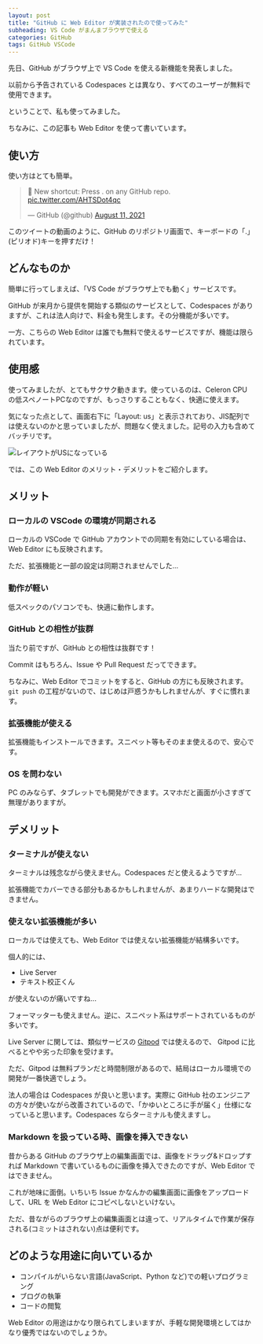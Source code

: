 ```yaml
---
layout: post
title: "GitHub に Web Editor が実装されたので使ってみた"
subheading: VS Code がまんまブラウザで使える
categories: GitHub
tags: GitHub VSCode
---
```


先日、GitHub がブラウザ上で VS Code を使える新機能を発表しました。


以前から予告されている Codespaces とは異なり、すべてのユーザーが無料で使用できます。

ということで、私も使ってみました。

ちなみに、この記事も Web Editor を使って書いています。

## 使い方
使い方はとても簡単。

<blockquote class="twitter-tweet"><p lang="en" dir="ltr">🤫 New shortcut: Press . on any GitHub repo. <a href="https://t.co/AHTSDot4qc">pic.twitter.com/AHTSDot4qc</a></p>&mdash; GitHub (@github) <a href="https://twitter.com/github/status/1425505817827151872?ref_src=twsrc%5Etfw">August 11, 2021</a></blockquote> <script async src="https://platform.twitter.com/widgets.js" charset="utf-8"></script>

このツイートの動画のように、GitHub のリポジトリ画面で、キーボードの「.」(ピリオド)キーを押すだけ！

## どんなものか

簡単に行ってしまえば、「VS Code がブラウザ上でも動く」サービスです。

GitHub が来月から提供を開始する類似のサービスとして、Codespaces がありますが、これは法人向けで、料金も発生します。その分機能が多いです。

一方、こちらの Web  Editor は誰でも無料で使えるサービスですが、機能は限られています。


## 使用感

使ってみましたが、とてもサクサク動きます。使っているのは、Celeron CPU の低スペノートPCなのですが、もっさりすることもなく、快適に使えます。

気になった点として、画面右下に「Layout: us」と表示されており、JIS配列では使えないのかと思っていましたが、問題なく使えました。記号の入力も含めてバッチリです。

![レイアウトがUSになっている](https://user-images.githubusercontent.com/75155258/129321958-cced00cc-e868-48f3-9dd5-b496114f544b.png)


では、この Web Editor のメリット・デメリットをご紹介します。

## メリット

### ローカルの VSCode の環境が同期される
ローカルの VSCode で GitHub アカウントでの同期を有効にしている場合は、Web Editor にも反映されます。

ただ、拡張機能と一部の設定は同期されませんでした...

### 動作が軽い

低スペックのパソコンでも、快適に動作します。

### GitHub との相性が抜群
当たり前ですが、GitHub との相性は抜群です！

Commit はもちろん、Issue や Pull Request だってできます。

ちなみに、Web Editor でコミットをすると、GitHub の方にも反映されます。`git push` の工程がないので、はじめは戸惑うかもしれませんが、すぐに慣れます。

### 拡張機能が使える

拡張機能もインストールできます。スニペット等もそのまま使えるので、安心です。

### OS を問わない
PC のみならず、タブレットでも開発ができます。スマホだと画面が小さすぎて無理がありますが。


## デメリット

### ターミナルが使えない
ターミナルは残念ながら使えません。Codespaces だと使えるようですが...

拡張機能でカバーできる部分もあるかもしれませんが、あまりハードな開発はできません。

### 使えない拡張機能が多い

ローカルでは使えても、Web Editor では使えない拡張機能が結構多いです。

個人的には、

- Live Server
- テキスト校正くん

が使えないのが痛いですね...

フォーマッターも使えません。逆に、スニペット系はサポートされているものが多いです。

Live Server に関しては、類似サービスの [Gitpod](https://www.gitpod.io/) では使えるので、 Gitpod に比べるとやや劣った印象を受けます。

ただ、Gitpod は無料プランだと時間制限があるので、結局はローカル環境での開発が一番快適でしょう。

法人の場合は Codespaces が良いと思います。実際に GitHub 社のエンジニアの方々が使いながら改善されているので、「かゆいところに手が届く」仕様になっていると思います。Codespaces ならターミナルも使えますし。

### Markdown を扱っている時、画像を挿入できない
昔からある GitHub のブラウザ上の編集画面では、画像をドラッグ&ドロップすれば Markdown で書いているものに画像を挿入できたのですが、Web Editor ではできません。

これが地味に面倒。いちいち Issue かなんかの編集画面に画像をアップロードして、URL を Web Editor にコピペしないといけない。

ただ、昔ながらのブラウザ上の編集画面とは違って、リアルタイムで作業が保存される(コミットはされない)点は便利です。

## どのような用途に向いているか
- コンパイルがいらない言語(JavaScript、Python など)での軽いプログラミング
- ブログの執筆
- コードの閲覧

Web Editor の用途はかなり限られてしまいますが、手軽な開発環境としてはかなり優秀ではないのでしょうか。
